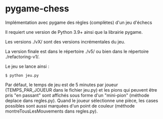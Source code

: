 # pygame-chess

Implémentation avec pygame des règles (complètes) d'un jeu d'échecs

Il requiert une version de Python 3.9+ ainsi que la librairie pygame.

Les versions ./vX/ sont des versions incrémentales du jeu.

La version finale est dans le répertoire ./v5/ ou bien dans le répertoire ./refactoring-v1/.

Le jeu se lance ainsi :

```
$ python jeu.py
```

Par défaut, le temps de jeu est de 5 minutes par joueur (TEMPS_PAR_JOUEUR dans le fichier jeu.py) et les pions qui peuvent être pris "en passant" sont affichés sous forme d'un "mini-pion" (méthode deplace dans regles.py). Quand le joueur sélectionne une pièce, les cases possibles sont aussi marquées d'un point de couleur (méthode montreTousLesMouvements dans regles.py). 

